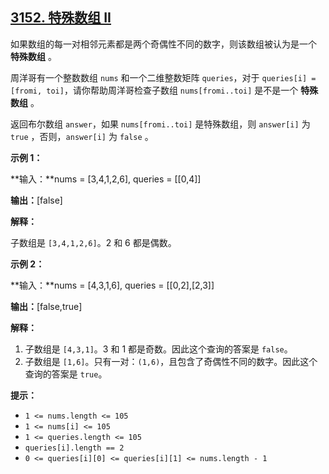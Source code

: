 ## [3152. 特殊数组 II](https://leetcode.cn/problems/special-array-ii/)



如果数组的每一对相邻元素都是两个奇偶性不同的数字，则该数组被认为是一个 **特殊数组** 。

周洋哥有一个整数数组 `nums` 和一个二维整数矩阵 `queries`，对于 `queries[i] = [fromi, toi]`，请你帮助周洋哥检查子数组 `nums[fromi..toi]` 是不是一个 **特殊数组** 。

返回布尔数组 `answer`，如果 `nums[fromi..toi]` 是特殊数组，则 `answer[i]` 为 `true` ，否则，`answer[i]` 为 `false` 。

 

**示例 1：**

**输入：**nums = [3,4,1,2,6], queries = [[0,4]]

**输出：**[false]

**解释：**

子数组是 `[3,4,1,2,6]`。2 和 6 都是偶数。

**示例 2：**

**输入：**nums = [4,3,1,6], queries = [[0,2],[2,3]]

**输出：**[false,true]

**解释：**

1. 子数组是 `[4,3,1]`。3 和 1 都是奇数。因此这个查询的答案是 `false`。
2. 子数组是 `[1,6]`。只有一对：`(1,6)`，且包含了奇偶性不同的数字。因此这个查询的答案是 `true`。

 

**提示：**

- `1 <= nums.length <= 105`
- `1 <= nums[i] <= 105`
- `1 <= queries.length <= 105`
- `queries[i].length == 2`
- `0 <= queries[i][0] <= queries[i][1] <= nums.length - 1`